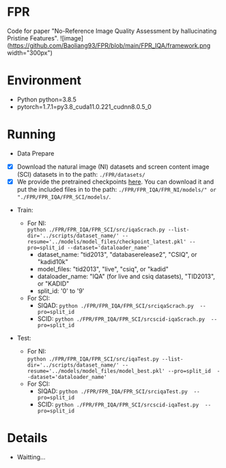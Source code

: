# FPR
Code for paper "No-Reference Image Quality Assessment by hallucinating Pristine Features".
![image](https://github.com/Baoliang93/FPR/blob/main/FPR_IQA/framework.png  width="300px")


# Environment
* Python python=3.8.5
* pytorch=1.7.1=py3.8_cuda11.0.221_cudnn8.0.5_0

# Running
* Data Prepare
- [x] Download the natural image (NI) datasets and screen content image (SCI) datasets in to the path: `./FPR/datasets/`
- [x] We provide the pretrained checkpoints [here](https://mega.nz/folder/iDxH3R6a#WF25kk1XD30fhlZeSPJzDA). You can download it and put the included  files in to the path: `./FPR/FPR_IQA/FPR_NI/models/" or "./FPR/FPR_IQA/FPR_SCI/models/`. 

* Train: 
  - For NI:  
    `python ./FPR/FPR_IQA/FPR_SCI/src/iqaScrach.py --list-dir='../scripts/dataset_name/' --resume='../models/model_files/checkpoint_latest.pkl' --pro=split_id --dataset='dataloader_name'`  
      -    dataset_name: "tid2013", "databaserelease2", "CSIQ", or "kadid10k"  
      -    model_files: "tid2013", "live", "csiq", or "kadid"
      - dataloader_name: "IQA" (for live and csiq  datasets), "TID2013", or "KADID"  
      - split_id: '0' to '9'
  - For SCI:   
      -  SIQAD: `python ./FPR/FPR_IQA/FPR_SCI/srciqaScrach.py  --pro=split_id`    
      -  SCID: `python ./FPR/FPR_IQA/FPR_SCI/srcscid-iqaScrach.py  --pro=split_id`   
      
* Test:  
  - For NI:   
  `python ./FPR/FPR_IQA/FPR_SCI/src/iqaTest.py --list-dir='../scripts/dataset_name/' --resume='../models/model_files/model_best.pkl' --pro=split_id  --dataset='dataloader_name'`  
   - For SCI:   
      -  SIQAD: `python ./FPR/FPR_IQA/FPR_SCI/srciqaTest.py  --pro=split_id`    
      -  SCID: `python ./FPR/FPR_IQA/FPR_SCI/srcscid-iqaTest.py  --pro=split_id`
  

# Details
* Waitting...

